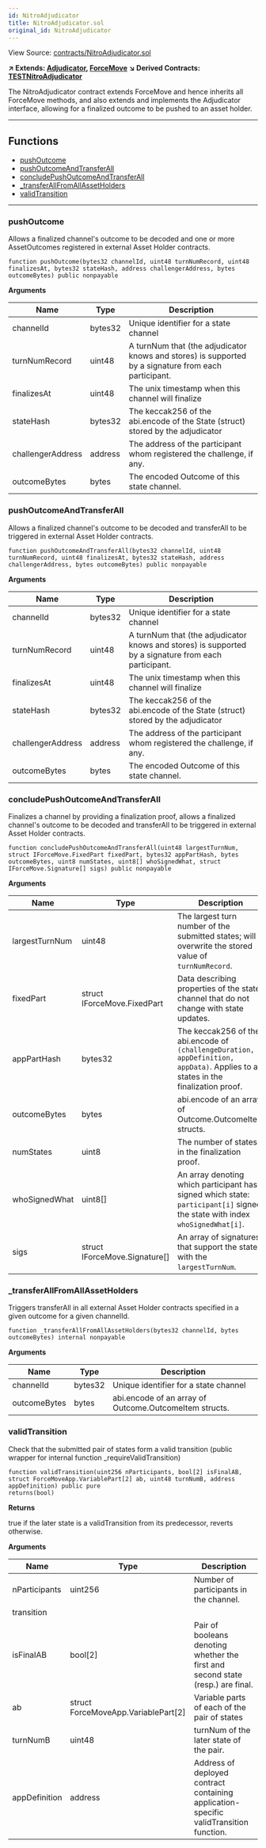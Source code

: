 ```yaml
---
id: NitroAdjudicator
title: NitroAdjudicator.sol
original_id: NitroAdjudicator
---
```


View Source: [contracts/NitroAdjudicator.sol](https://github.com/statechannels/monorepo/tree/master/packages/nitro-protocol/contracts/NitroAdjudicator.sol)

**↗ Extends: [Adjudicator](Adjudicator.md), [ForceMove](ForceMove.md)**
**↘ Derived Contracts: [TESTNitroAdjudicator](TESTNitroAdjudicator.md)**

The NitroAdjudicator contract extends ForceMove and hence inherits all ForceMove methods, and also extends and implements the Adjudicator interface, allowing for a finalized outcome to be pushed to an asset holder.

---

## Functions

- [pushOutcome](#pushoutcome)
- [pushOutcomeAndTransferAll](#pushoutcomeandtransferall)
- [concludePushOutcomeAndTransferAll](#concludepushoutcomeandtransferall)
- [_transferAllFromAllAssetHolders](#_transferallfromallassetholders)
- [validTransition](#validtransition)

---

### pushOutcome

Allows a finalized channel's outcome to be decoded and one or more AssetOutcomes registered in external Asset Holder contracts.

```solidity
function pushOutcome(bytes32 channelId, uint48 turnNumRecord, uint48 finalizesAt, bytes32 stateHash, address challengerAddress, bytes outcomeBytes) public nonpayable
```

**Arguments**

| Name        | Type           | Description  |
| ------------- |------------- | -----|
| channelId | bytes32 | Unique identifier for a state channel | 
| turnNumRecord | uint48 | A turnNum that (the adjudicator knows and stores) is supported by a signature from each participant. | 
| finalizesAt | uint48 | The unix timestamp when this channel will finalize | 
| stateHash | bytes32 | The keccak256 of the abi.encode of the State (struct) stored by the adjudicator | 
| challengerAddress | address | The address of the participant whom registered the challenge, if any. | 
| outcomeBytes | bytes | The encoded Outcome of this state channel. | 

### pushOutcomeAndTransferAll

Allows a finalized channel's outcome to be decoded and transferAll to be triggered in external Asset Holder contracts.

```solidity
function pushOutcomeAndTransferAll(bytes32 channelId, uint48 turnNumRecord, uint48 finalizesAt, bytes32 stateHash, address challengerAddress, bytes outcomeBytes) public nonpayable
```

**Arguments**

| Name        | Type           | Description  |
| ------------- |------------- | -----|
| channelId | bytes32 | Unique identifier for a state channel | 
| turnNumRecord | uint48 | A turnNum that (the adjudicator knows and stores) is supported by a signature from each participant. | 
| finalizesAt | uint48 | The unix timestamp when this channel will finalize | 
| stateHash | bytes32 | The keccak256 of the abi.encode of the State (struct) stored by the adjudicator | 
| challengerAddress | address | The address of the participant whom registered the challenge, if any. | 
| outcomeBytes | bytes | The encoded Outcome of this state channel. | 

### concludePushOutcomeAndTransferAll

Finalizes a channel by providing a finalization proof, allows a finalized channel's outcome to be decoded and transferAll to be triggered in external Asset Holder contracts.

```solidity
function concludePushOutcomeAndTransferAll(uint48 largestTurnNum, struct IForceMove.FixedPart fixedPart, bytes32 appPartHash, bytes outcomeBytes, uint8 numStates, uint8[] whoSignedWhat, struct IForceMove.Signature[] sigs) public nonpayable
```

**Arguments**

| Name        | Type           | Description  |
| ------------- |------------- | -----|
| largestTurnNum | uint48 | The largest turn number of the submitted states; will overwrite the stored value of `turnNumRecord`. | 
| fixedPart | struct IForceMove.FixedPart | Data describing properties of the state channel that do not change with state updates. | 
| appPartHash | bytes32 | The keccak256 of the abi.encode of `(challengeDuration, appDefinition, appData)`. Applies to all states in the finalization proof. | 
| outcomeBytes | bytes | abi.encode of an array of Outcome.OutcomeItem structs. | 
| numStates | uint8 | The number of states in the finalization proof. | 
| whoSignedWhat | uint8[] | An array denoting which participant has signed which state: `participant[i]` signed the state with index `whoSignedWhat[i]`. | 
| sigs | struct IForceMove.Signature[] | An array of signatures that support the state with the `largestTurnNum`. | 

### _transferAllFromAllAssetHolders

Triggers transferAll in all external Asset Holder contracts specified in a given outcome for a given channelId.

```solidity
function _transferAllFromAllAssetHolders(bytes32 channelId, bytes outcomeBytes) internal nonpayable
```

**Arguments**

| Name        | Type           | Description  |
| ------------- |------------- | -----|
| channelId | bytes32 | Unique identifier for a state channel | 
| outcomeBytes | bytes | abi.encode of an array of Outcome.OutcomeItem structs. | 

### validTransition

Check that the submitted pair of states form a valid transition (public wrapper for internal function _requireValidTransition)

```solidity
function validTransition(uint256 nParticipants, bool[2] isFinalAB, struct ForceMoveApp.VariablePart[2] ab, uint48 turnNumB, address appDefinition) public pure
returns(bool)
```

**Returns**

true if the later state is a validTransition from its predecessor, reverts otherwise.

**Arguments**

| Name        | Type           | Description  |
| ------------- |------------- | -----|
| nParticipants | uint256 | Number of participants in the channel.
transition | 
| isFinalAB | bool[2] | Pair of booleans denoting whether the first and second state (resp.) are final. | 
| ab | struct ForceMoveApp.VariablePart[2] | Variable parts of each of the pair of states | 
| turnNumB | uint48 | turnNum of the later state of the pair. | 
| appDefinition | address | Address of deployed contract containing application-specific validTransition function. | 

